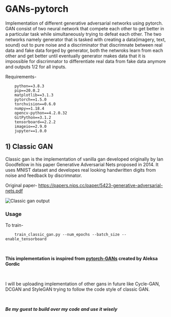 # GANs-pytorch
Implementation of different generative adversarial networks using pytorch.
GAN consist of two neural network that compete each other to get better in a particular task while simultaneously trying to defeat each other. The two networks namely generator that is tasked with creating a data(imagery, text, sound) out to pure noise and a discriminator that discrimnate between real data and fake data forged by generator, both the netwroks learn from each other and get better until eventually generator makes data that it is impossible for discrimnator to differentiate real data from fake data anymore and outputs 1/2 for all inputs.

Requirements- 

		python==3.8.3
		pip==20.0.2
		matplotlib==3.1.3
		pytorch==1.5.0
		torchvision==0.6.0
		numpy==1.18.4
		opencv-python==4.2.0.32
		GitPython==3.1.2
		tensorboard==2.2.2
		imageio==2.9.0
		jupyter==1.0.0

## 1) Classic GAN
Classic gan is the implementation of vanilla gan developed originally by Ian Goodfellow in his paper Generative Adversarial Nets proposed in 2014. It uses MNIST dataset and developes real looking handwritten digits from noise and feedback by discrimnator. 

Original paper- https://papers.nips.cc/paper/5423-generative-adversarial-nets.pdf

![Classic gan output](https://user-images.githubusercontent.com/45831878/118401005-9a423a00-b681-11eb-8bc4-4a70edf3bd9e.gif)

### Usage

To train- 

		train_classic_gan.py --num_epochs --batch_size --enable_tensorboard 
		
<p>&nbsp;</p>

**This implementation is inspired from [pytorch-GANs](https://github.com/gordicaleksa/pytorch-GANs.git) created by Aleksa Gordic**

<p>&nbsp;</p>

I will be uploading implementation of other gans in future like Cycle-GAN, DCGAN and StyleGAN trying to follow the code style of classic GAN.

<p>&nbsp;</p>

***Be my guest to build over my code and use it wisely***
